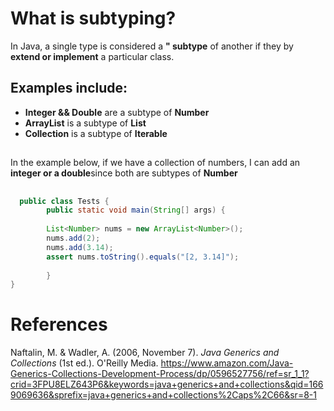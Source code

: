 
# What is subtyping? 

In Java, a single type is considered a **" subtype** of another if they by **extend or implement** a particular class. 

## Examples include: 
- **Integer && Double** are a subtype of **Number** 
- **ArrayList<E>** is a subtype of **List<E>** 
- **Collection<E>** is a subtype of **Iterable<E>** 
 
## 
In the example below, if we have a collection of numbers, I can add an **integer or a double**since both 
  are subtypes of **Number** 
  
  ## 
  ```Java 
    public class Tests {
          public static void main(String[] args) {
          
          List<Number> nums = new ArrayList<Number>();
          nums.add(2);
          nums.add(3.14);
          assert nums.toString().equals("[2, 3.14]");
          
          }
  }
``` 
  
  

# References 
Naftalin, M. & Wadler, A. (2006, November 7). *Java Generics and Collections* (1st ed.). O'Reilly Media. <https://www.amazon.com/Java-Generics-Collections-Development-Process/dp/0596527756/ref=sr_1_1?crid=3FPU8ELZ643P6&keywords=java+generics+and+collections&qid=1669069636&sprefix=java+generics+and+collections%2Caps%2C66&sr=8-1>
